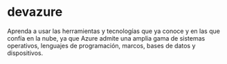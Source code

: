 # devazure
Aprenda a usar las herramientas y tecnologías que ya conoce y en las que confía en la nube, ya que Azure admite una amplia gama de sistemas operativos, lenguajes de programación, marcos, bases de datos y dispositivos.
